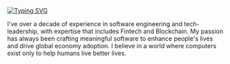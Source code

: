 [![Typing SVG](https://readme-typing-svg.demolab.com?font=Fira+Code&pause=1000&random=false&width=435&lines=Hi%2C+I'm+Phureewat!+%F0%9F%91%8B%F0%9F%8F%BB)](https://github.com/phureewat29)

I've over a decade of experience in software engineering and tech-leadership, with expertise that includes Fintech and Blockchain. My passion has always been crafting meaningful software to enhance people's lives and drive global economy adoption. I believe in a world where computers exist only to help humans live better lives.
